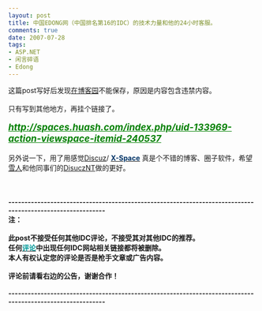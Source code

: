 ```yaml
---
layout: post
title: 中国EDONG网（中国排名第16的IDC）的技术力量和他的24小时客服。
comments: true
date: 2007-07-28
tags:
- ASP.NET
- 闲言碎语
- Edong
---
```


<p>这篇post写好后发现<a href="http://cnblogs.com/" target="_blank">在博客园</a>不能保存，原因是内容包含违禁内容。<br /><br />只有写到其他地方，再挂个链接了。<br /><br /><a style="COLOR: #008000" href="http://spaces.huash.com/index.php/uid-133969-action-viewspace-itemid-240537" target="_blank"><strong><em style="FONT-SIZE: 14pt">http://spaces.huash.com/index.php/uid-133969-action-viewspace-itemid-240537</em></strong></a><br /><br />另外说一下，用了用感觉<a href="http://www.discuz.net/" target="_blank">Discuz</a>/ <a href="http://www.supesite.com/" target="_blank"><strong><font color="#003366">X-Space</font></strong></a> 真是个不错的博客、圈子软件，希望<a href="http://nt.discuz.net/space/?uid=12" target="_blank">雪人</a>和他同事们的<a href="http://nt.discuz.net/" target="_self">DisuczNT</a>做的更好。<br /><br /><br /><br /><strong>----------------------------------------------------------------------------------------------------------<br />注：<br /><br />此post不接受任何其他IDC评论，不接受其对其他IDC的推荐。<br />任何</strong><a onclick="javascript:tagshow(event, '%C6%C0%C2%DB');" href="" target="_self" href_cetemp><u><font color="#009999"><strong>评论</strong></font></u></a><strong>中出现任何IDC网站相关链接都将被删除。<br />本人有权认定您的评论是否是枪手文章或广告内容。<br /><br />评论前请看右边的公告，谢谢合作！<br /><br />----------------------------------------------------------------------------------------------------------</strong></p>				
